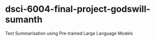 # dsci-6004-final-project-godswill-sumanth
Text Summarisation using Pre-trained Large Language Models
